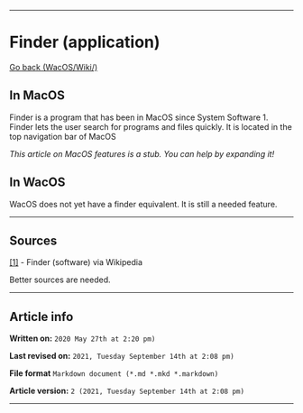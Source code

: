 
***

# Finder (application)

[Go back (WacOS/Wiki/)](https://github.com/seanpm2001/WacOS/wiki)

## In MacOS

Finder is a program that has been in MacOS since System Software 1. Finder lets the user search for programs and files quickly. It is located in the top navigation bar of MacOS

_This article on MacOS features is a stub. You can help by expanding it!_

## In WacOS

WacOS does not yet have a finder equivalent. It is still a needed feature.

***

## Sources

[[1]](https://en.wikipedia.org/wiki/Finder_(software)) - Finder (software) via Wikipedia

Better sources are needed.

***

## Article info

**Written on:** `2020 May 27th at 2:20 pm)`

**Last revised on:** `2021, Tuesday September 14th at 2:08 pm)`

**File format** `Markdown document (*.md *.mkd *.markdown)`

**Article version:** `2 (2021, Tuesday September 14th at 2:08 pm)`

***
